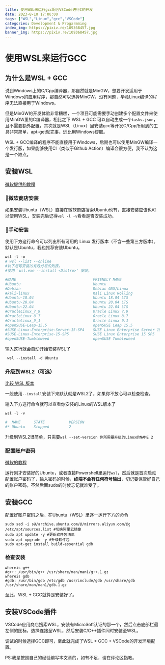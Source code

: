 ```yaml
---
title: 使用WSL来运行gcc配合VSCode进行C的开发
date: 2023-8-10 17:00:00
tags: ["WSL","Linux","gcc","VSCode"]
categories: Development & Progarmming
index_img: https://pixiv.re/109368457.jpg
banner_img: https://pixiv.re/109368457.jpg
---
```


# 使用WSL来运行GCC

## 为什么是WSL + GCC

说到Windows上的C/Cpp编译器，那自然就是MinGW，想要开发适用于Windows的应用程序，那自然可以选择MinGW，没有问题，毕竟Linux编译的程序无法直接用于Windows。

但是MinGW的开发体验非常糟糕，一个项目可能需要手动创建多个配置文件来使用MinGW里的C编译器，相比之下 WSL + GCC 可以自动生成一个`tasks.json`，且不需要额外配置，其次就是WSL（Linux）里安装gcc等开发C/Cpp所用到的工具非常简单，apt-get就完事，远比用Windows舒服。

WSL + GCC编译的程序不能直接用于Windows，后期也可以使用MinGW编译一个发行版，如果能够使用CI（类似于Github Action）编译会很方便，我不认为这是一个缺点。

## 安装WSL

[微软提供的教程](https://learn.microsoft.com/zh-cn/windows/wsl/install)

### 🏪微软商店安装

如果安装Ubuntu（WSL）直接在微软商店搜索Ubuntu也有，直接安装应该也可以使用WSL，安装完后记得`wsl -l -v`看看是否安装成功。



### 🔧手动安装

使用下方这行命令可以列出所有可用的 Linux 发行版本（不含一些第三方版本），默认是Ubuntu，我也推荐安装Ubuntu。

```powershell
wsl -l -o
# wsl --list --online
#以下是可安装的有效分发的列表。
#使用 'wsl.exe --install <Distro>' 安装。

#NAME                                   FRIENDLY NAME
#Ubuntu                                 Ubuntu
#Debian                                 Debian GNU/Linux
#kali-linux                             Kali Linux Rolling
#Ubuntu-18.04                           Ubuntu 18.04 LTS
#Ubuntu-20.04                           Ubuntu 20.04 LTS
#Ubuntu-22.04                           Ubuntu 22.04 LTS
#OracleLinux_7_9                        Oracle Linux 7.9
#OracleLinux_8_7                        Oracle Linux 8.7
#OracleLinux_9_1                        Oracle Linux 9.1
#openSUSE-Leap-15.5                     openSUSE Leap 15.5
#SUSE-Linux-Enterprise-Server-15-SP4    SUSE Linux Enterprise Server 15 SP4
#SUSE-Linux-Enterprise-15-SP5           SUSE Linux Enterprise 15 SP5
#openSUSE-Tumbleweed                    openSUSE Tumbleweed
```

输入这行就会自动开始安装WSL了

```powershell
 wsl --install -d Ubuntu
```

### 升级到WSL2（可选）

[比较 WSL 版本](https://learn.microsoft.com/zh-cn/windows/wsl/compare-versions#whats-new-in-wsl-2)

一般使用`--install`安装下来默认就是WSL2了，如果你不放心可以检查检查。

输入下方这行命令就可以查看你安装的Linux的WSL版本了

```powershell
wsl -l -v

#  NAME      STATE           VERSION
#* Ubuntu    Stopped         2
```

升级到WSL2很简单，只需要`wsl --set-version 你所需要升级的Linux的NAME 2`

### 配置账户密码

[微软的教程](https://learn.microsoft.com/zh-cn/windows/wsl/setup/environment#set-up-your-linux-username-and-password)

运行刚才安装好的Ubuntu，或者直接Powershell里运行`wsl`，然后就是首次启动配置账户密码了，输入密码的时候，**终端不会有任何符号输出**，切记要保管好自己的账户密码，不然后面sudo的时候忘记就难受了。

## 安装GCC

配置好账户密码之后，在Ubuntu（WSL）里逐一运行下方的命令

```shell
sudo sed -i s@/archive.ubuntu.com/@/mirrors.aliyun.com/@g /etc/apt/sources.list #切换阿里云镜像
sudo apt update -y #更新软件包清单
sudo apt upgrade -y #升级软件包
sudo apt-get install build-essential gdb
```

### 检查安装
```shell
whereis g++
#g++: /usr/bin/g++ /usr/share/man/man1/g++.1.gz
whereis gdb
#gdb: /usr/bin/gdb /etc/gdb /usr/include/gdb /usr/share/gdb /usr/share/man/man1/gdb.1.gz
```

至此，WSL + GCC就算是安装好了。

## 安装VSCode插件

VSCode应用商店搜索WSL，安装有MicroSoft认证的那一个，然后点击底部栏最左侧的图标，选择连接至WSL，然后安装C/C++插件同时安装至WSL。

调试的时候选择GCC即可，至此就完成了WSL + GCC + VSCode的开发环境配置。

PS:我是按照自己的经验编写本文章的，如有不足，请在评论区指教。



